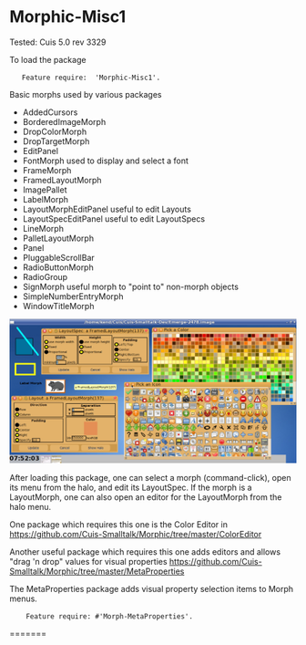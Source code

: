 Morphic-Misc1
=============
Tested: Cuis 5.0 rev 3329

To load the package
 ````Smalltalk
	Feature require:  'Morphic-Misc1'.
````

Basic morphs used by various packages 
- AddedCursors
- BorderedImageMorph
- DropColorMorph
- DropTargetMorph
- EditPanel
- FontMorph used to display and select a font
- FrameMorph
- FramedLayoutMorph
- ImagePallet
- LabelMorph
- LayoutMorphEditPanel useful to edit Layouts
- LayoutSpecEditPanel useful to edit LayoutSpecs
- LineMorph
- PalletLayoutMorph
- Panel
- PluggableScrollBar
- RadioButtonMorph
- RadioGroup
- SignMorph useful morph to "point to" non-morph objects
- SimpleNumberEntryMorph
- WindowTitleMorph
 

![Misc1 Morphs in Cuis](Misc1-Screenshot.png)

After loading this package, one can select a morph (command-click), open its menu from the halo, and edit its LayoutSpec.
If the morph is a LayoutMorph, one can also open an editor for the LayoutMorph from the halo menu. 

One package which requires this one is the Color Editor in https://github.com/Cuis-Smalltalk/Morphic/tree/master/ColorEditor

Another useful package which requires this one adds editors and allows "drag 'n drop" values for visual properties
https://github.com/Cuis-Smalltalk/Morphic/tree/master/MetaProperties

The MetaProperties package adds visual property selection items to Morph menus.
````Smalltalk
	Feature require: #'Morph-MetaProperties'.
````

=======
